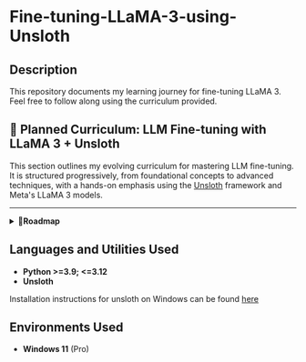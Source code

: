<h1>Fine-tuning-LLaMA-3-using-Unsloth</h1>

 <h2>Description</h2>
This repository documents my learning journey for fine-tuning LLaMA 3. Feel free to follow along using the curriculum provided.

<br />

## 🧠 Planned Curriculum: LLM Fine-tuning with LLaMA 3 + Unsloth

This section outlines my evolving curriculum for mastering LLM fine-tuning. It is structured progressively, from foundational concepts to advanced techniques, with a hands-on emphasis using the [Unsloth](https://github.com/unslothai/unsloth) framework and Meta's LLaMA 3 models.

---


<details>
<summary><strong>🚦Roadmap</strong></summary>

 ### 📘 Phase 1: Foundations of LLMs and Fine-tuning
- ✔️ Understand the Transformer architecture (Vaswani et al.)
- ❌ Review LLaMA 1/2/3 architectures (differences, improvements)
- ❌ Introduction to language modelling objectives (causal LM, MLM)
- ❌ Overview of fine-tuning vs instruction tuning vs RLHF
- ❌ Learn about parameter-efficient fine-tuning (PEFT) and LoRA

---

### 🔧 Phase 2: Setting Up the Fine-tuning Stack

- ❌ Environment setup (CUDA, PyTorch, Transformers, Unsloth)
- ❌ Familiarise with Unsloth's LLaMA 3 API and model loading
- ❌ Tokenizer and data preprocessing pipeline
- ❌ Understand memory usage, model quantisation (4-bit/8-bit)

---

### 🧪 Phase 3: Basic Fine-tuning

- ❌ Fine-tune LLaMA 3 using small datasets (e.g. Alpaca format)
- ❌ Use LoRA with Unsloth for efficient training
- ❌ Evaluate using perplexity and qualitative completions
- ❌ Save and resume training from checkpoints

---

### 🧭 Phase 4: Instruction and Chat Fine-tuning

- ❌ Understand chat templates (e.g. `chatml`, `alpaca`, `zephyr`)
- ❌ Curate or format instruction-tuning datasets (e.g. ShareGPT, OpenHermes)
- ❌ Evaluate model responses using prompt-response format
- ❌ Apply techniques for avoiding mode collapse / overfitting

---

### 🧠 Phase 5: Advanced Topics

- ❌ Data curriculum learning (easy-to-hard instance ordering)
- ❌ Custom reward models and early stopping heuristics
- ❌ Multi-turn conversation alignment
- ❌ Multi-objective fine-tuning (e.g. factuality + helpfulness)

---

### ⚙️ Phase 6: Experiment Tracking and Optimisation

- ❌ Integrate with Weights & Biases or MLflow
- ❌ Profile memory and compute usage
- ❌ Hyperparameter tuning strategies (batch size, lr, scheduler)
- ❌ Ablation studies on LoRA ranks, dataset size, prompt formats

---

### 📤 Phase 7: Deployment and Sharing

- ❌ Convert and quantise model for inference (GGUF, ONNX, etc.)
- ❌ Serve model using vLLM or Text Generation Inference
- ❌ Create Gradio/HF Spaces demo
- ❌ Publish LoRA adapters to Hugging Face Hub

---

_This roadmap is continuously evolving. Contributions, suggestions, and corrections are welcome._
</details>

<h2>Languages and Utilities Used</h2>

- <b>Python >=3.9; <=3.12  </b> 
- <b>Unsloth</b>

Installation instructions for unsloth on Windows can be found [here](https://docs.unsloth.ai/get-started/installing-+-updating/windows-installation)

<h2>Environments Used </h2>

- <b>Windows 11</b> (Pro)



<!--
 ```diff
- text in red
+ text in green
! text in orange
# text in gray
@@ text in purple (and bold)@@
```
--!>
